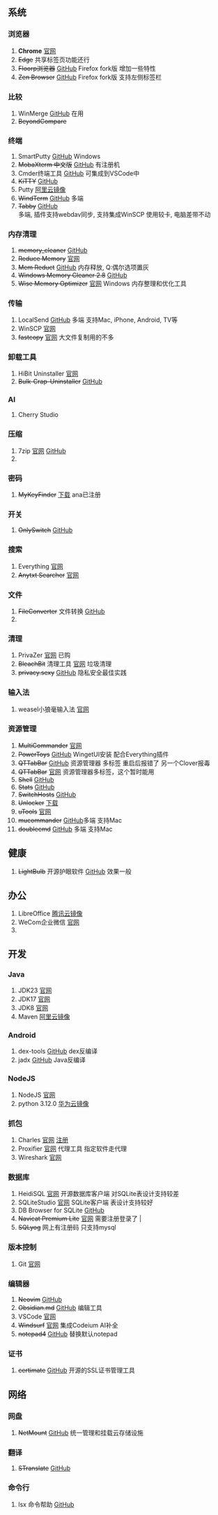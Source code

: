 ## 系统

### 浏览器

1. **Chrome** [官网](https://www.google.cn/chrome/?standalone=1&platform=win64&extra=stablechannel)
2. ~~Edge~~  共享标签页功能还行
3. ~~Floorp浏览器~~ [GitHub](https://github.com/Floorp-Projects/Floorp/releases) Firefox fork版 增加一些特性 
4. ~~Zen Browser~~  [GitHub](https://github.com/zen-browser/desktop) Firefox fork版 支持左侧标签栏 

### 比较
1. WinMerge [GitHub](https://github.com/WinMerge/winmerge/releases)  在用
2. ~~BeyondCompare~~

### 终端
1. SmartPutty [GitHub](https://github.com/anaer/SmartPutty) Windows
2. ~~MobaXterm 中文版~~ [GitHub](https://github.com/RipplePiam/MobaXterm-Chinese-Simplified/releases) 有注册机
3. Cmder终端工具 [GitHub](https://github.com/cmderdev/cmder/releases) 可集成到VSCode中
4. ~~KiTTY~~ [GitHub](https://github.com/cyd01/KiTTY/releases)       
5. Putty [阿里云镜像](https://mirrors.aliyun.com/putty/latest.html)
6. ~~WindTerm~~ [GitHub](https://github.com/kingToolbox/WindTerm/releases/) 多端  
7. ~~Tabby~~ [GitHub](https://github.com/Eugeny/tabby/releases)  
  多端, 插件支持webdav同步, 支持集成WinSCP
  使用较卡, 电脑差带不动

### 内存清理
1. ~~memory_cleaner~~ [GitHub](https://github.com/H3d9/memory_cleaner/releases/)
2. ~~Reduce Memory~~ [官网](https://www.sordum.org/9197/reduce-memory-v1-7/) 
3. ~~Mem Reduct~~ [GitHub](https://github.com/henrypp/memreduct) 内存释放, Q:偶尔选项置灰
4. ~~Windows Memory Cleaner 2.8~~ [GitHub](https://github.com/IgorMundstein/WinMemoryCleaner/) 
5. ~~Wise Memory Optimizer~~ [官网](https://www.wisecleaner.com.cn/wise-memory-optimizer.html) Windows 内存整理和优化工具

### 传输
1. LocalSend [GitHub](https://github.com/localsend/localsend/releases/tag/v1.17.0) 多端 支持Mac, iPhone, Android, TV等
2. WinSCP [官网](https://winscp.net/eng/download.php)
3. ~~fastcopy~~ [官网](https://fastcopy.jp/)   大文件复制用的不多

### 卸载工具
1. HiBit Uninstaller [官网](https://www.hibitsoft.ir/Uninstaller.html)
2. ~~Bulk-Crap-Uninstaller~~ [GitHub](https://github.com/Klocman/Bulk-Crap-Uninstaller/releases) 

### AI
1. Cherry Studio

### 压缩
1. 7zip [官网](https://www.7-zip.org/)  [GitHub](https://github.com/ip7z/7zip/releases)
2. 
### 密码
1. ~~MyKeyFinder~~ [下载](https://www.computerbild.de/download/MyKeyFinder-Plus-Kostenlose-Vollversion-31122673.html) ana已注册

### 开关
1. ~~OnlySwitch~~ [GitHub](https://github.com/jacklandrin/OnlySwitch)

### 搜索
1. Everything [官网](https://www.voidtools.com/zh-cn/) 
2. ~~Anytxt Searcher~~ [官网](https://anytxt.net/download/) 

### 文件
1. ~~FileConverter~~ 文件转换 [GitHub](https://github.com/Tichau/FileConverter/releases) 
2. 
### 清理
1. PrivaZer [官网](https://www.PrivaZer.com/download-pro.php) 已购 
2. ~~BleachBit~~ 清理工具 [官网](https://www.bleachbit.org/)  垃圾清理
3. ~~privacy.sexy~~ [GitHub](https://github.com/undergroundwires/privacy.sexy) 隐私安全最佳实践 

### 输入法
1. weasel小狼毫输入法 [官网](https://rime.im/)

### 资源管理
1. ~~MultiCommander~~  [官网](http://multicommander.com/downloads)              
2. ~~PowerToys~~   [GitHub](https://github.com/microsoft/PowerToys/releases) WingetUI安装 配合Everything插件         
3. ~~QTTabBar~~     [GitHub](https://github.com/indiff/qttabbar/releases)  资源管理器 多标签 重启后报错了 另一个Clover报毒 
4. ~~QTTabBar~~  [官网](http://qttabbar.wikidot.com/)         资源管理器多标签，这个暂时能用          
5. ~~Shell~~   [GitHub](https://github.com/moudey/Shell)            
6. ~~Stats~~   [GitHub](https://github.com/exelban/stats)  
7. ~~SwitchHosts~~ [GitHub](https://github.com/oldj/SwitchHosts/releases)       
8. ~~Unlocker~~   [下载](https://www.52pojie.cn/thread-1317159-1-1.html)           
9. ~~uTools~~      [官网](https://www.u.tools/)                                  
10. ~~mucommander~~ [GitHub](https://github.com/mucommander/mucommander/releases/)多端 支持Mac
11. ~~doublecmd~~  [GitHub](https://github.com/doublecmd/doublecmd/releases/) 多端 支持Mac

## 健康
1. ~~LightBulb~~ 开源护眼软件 [GitHub](https://github.com/Tyrrrz/LightBulb/releases/) 效果一般

## 办公
1. LibreOffice [腾讯云镜像](https://mirrors.cloud.tencent.com/libreoffice/libreoffice/stable/)
2. WeCom企业微信 [官网](https://work.weixin.qq.com/)  
3. 
## 开发

### Java
1. JDK23 [官网](https://www.oracle.com/java/technologies/downloads/#jdk23-windows) 
2. JDK17 [官网](https://www.oracle.com/java/technologies/javase/jdk17-archive-downloads.html)           
3. JDK8 [官网](https://www.oracle.com/java/technologies/downloads/#java8-windows)           
4. Maven [阿里云镜像](https://mirrors.aliyun.com/apache/maven/maven-3/3.9.5/binaries/)                                                   

### Android
1. dex-tools [GitHub](https://github.com/pxb1988/dex2jar/releases)   dex反编译   
2. jadx   [GitHub](https://github.com/skylot/jadx/releases)     Java反编译   

### NodeJS
1. NodeJS  [官网](http://www.nodejs.com.cn/)          
2. python 3.12.0 [华为云镜像](https://mirrors.huaweicloud.com/python/3.12.0/)

### 抓包
1. Charles [官网](https://www.charlesproxy.com/latest-release/download.do)  [注册](https://inused.github.io/pages/file/tool/CharlesKeygen.html)
2. Proxifier [官网](http://www.proxifier.com/) 代理工具 指定软件走代理
3. Wireshark [官网](https://www.wireshark.org)

### 数据库
1. HeidiSQL [官网](https://www.heidisql.com/)  开源数据库客户端 对SQLite表设计支持较差
2. SQLiteStudio [官网](https://sqlitestudio.pl/) SQLite客户端 表设计支持较好
3. DB Browser for SQLite [GitHub](https://github.com/sqlitebrowser/sqlitebrowser/releases)         
4. ~~Navicat Premium Lite~~ [官网](https://www.navicat.com.cn/download/navicat-premium-lite) 需要注册登录了                       |
5. ~~SQLyog~~  网上有注册码 只支持mysql

### 版本控制
1. Git [官网](https://git-scm.com/download)

### 编辑器
1. ~~Neovim~~  [GitHub](https://github.com/neovim/neovim/releases)           
2. ~~Obsidian.md~~   [GitHub](https://github.com/obsidianmd/obsidian-releases/releases/) 编辑工具 
3. VSCode    [官网](https://code.visualstudio.com/)                   
4. ~~Windsurf~~ [官网](https://codeium.com/windsurf)     集成Codeium AI补全 
5. ~~notepad4~~   [GitHub](https://github.com/zufuliu/notepad4)   替换默认notepad    

### 证书
1. ~~certimate~~ [GitHub](https://github.com/usual2970/certimate)  开源的SSL证书管理工具 

## 网络

### 网盘
1. ~~NetMount~~ [GitHub](https://github.com/VirtualHotBar/NetMount) 统一管理和挂载云存储设施

### 翻译
1. ~~STranslate~~ [GitHub](https://github.com/ZGGSONG/STranslate/releases)

### 命令行
1. lsx 命令帮助 [GitHub](https://github.com/CJSen/lsx)